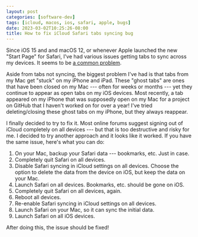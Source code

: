 ```yaml
---
layout: post
categories: [software-dev]
tags: [icloud, macos, ios, safari, apple, bugs]
date: 2023-03-02T10:25:26-08:00
title: How to fix iCloud Safari tabs syncing bug
---
```


Since iOS 15 and and macOS 12, or whenever Apple launched the new "Start Page" for Safari, I've had various issues getting tabs to sync across my devices. It seems to be [a common problem](https://discussions.apple.com/thread/252782200).

<!--excerpt-->

Aside from tabs not syncing, the biggest problem I've had is that tabs from my Mac get "stuck" on my iPhone and iPad. These "ghost tabs" are ones that have been closed on my Mac --- often for weeks or months --- yet they continue to appear as open tabs on my iOS devices. Most recently, a tab appeared on my iPhone that was supposedly open on my Mac for a project on GitHub that I haven't worked on for over a year! I've tried deleting/closing these ghost tabs on my iPhone, but they always reappear.

I finally decided to try to fix it. Most online forums suggest signing out of iCloud completely on all devices --- but that is too destructive and risky for me. I decided to try another approach and it looks like it worked. If you have the same issue, here's what you can do:

1. On your Mac, backup your Safari data --- bookmarks, etc. Just in case.
1. Completely quit Safari on all devices.
1. Disable Safari syncing in iCloud settings on all devices. Choose the option to delete the data from the device on iOS, but keep the data on your Mac.
1. Launch Safari on all devices. Bookmarks, etc. should be gone on iOS.
1. Completely quit Safari on all devices, again.
1. Reboot all devices.
1. Re-enable Safari syncing in iCloud settings on all devices.
1. Launch Safari on your Mac, so it can sync the initial data.
1. Launch Safari on all iOS devices.

After doing this, the issue should be fixed!
